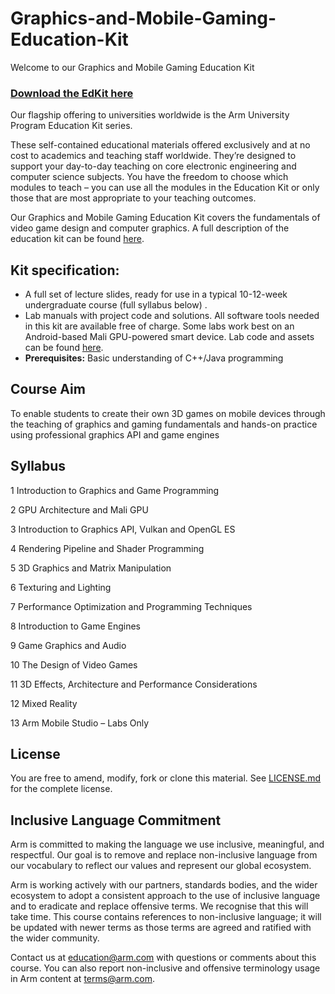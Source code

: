 # Graphics-and-Mobile-Gaming-Education-Kit

Welcome to our Graphics and Mobile Gaming Education Kit

### [Download the EdKit here](https://github.com/arm-university/Graphics-and-Mobile-Gaming-Education-Kit/releases/download/V1.0/GG-Education-Kit-1.0.zip)

Our flagship offering to universities worldwide is the Arm University Program Education Kit series.

These self-contained educational materials offered exclusively and at no cost to academics and teaching staff worldwide. They’re designed to support your day-to-day teaching on core electronic engineering and computer science subjects. You have the freedom to choose which modules to teach – you can use all the modules in the Education Kit or only those that are most appropriate to your teaching outcomes.

Our Graphics and Mobile Gaming Education Kit covers the fundamentals of video game design and computer graphics. A full description of the education kit can be found [here](https://www.arm.com/resources/education/education-kits/graphics-and-mobile-gaming).


 ## Kit specification:

* A full set of lecture slides, ready for use in a typical 10-12-week undergraduate course (full syllabus below) .
* Lab manuals with project code and solutions. All software tools needed in this kit are available free of charge. Some labs work best on an Android-based Mali GPU-powered smart device. Lab code and assets can be found [here](https://community.arm.com/aup/graphics-and-mobile-gaming/).
* **Prerequisites:** Basic understanding of C++/Java programming

## Course Aim
To enable students to create their own 3D games on mobile devices through the teaching of graphics and gaming fundamentals and hands-on practice using professional graphics API and game engines

## Syllabus
1	Introduction to Graphics and Game Programming

2	GPU Architecture and Mali GPU

3	Introduction to Graphics API, Vulkan and OpenGL ES

4	Rendering Pipeline and Shader Programming

5	3D Graphics and Matrix Manipulation

6	Texturing and Lighting

7	Performance Optimization and Programming Techniques

8	Introduction to Game Engines

9	Game Graphics and Audio

10	The Design of Video Games

11	3D Effects, Architecture and Performance Considerations

12	Mixed Reality

13	Arm Mobile Studio – Labs Only

## License
You are free to amend, modify, fork or clone this material. See [LICENSE.md](https://github.com/arm-university/Rapid-Embedded-Education-Kit/blob/main/License/LICENSE.md) for the complete license.

## Inclusive Language Commitment
Arm is committed to making the language we use inclusive, meaningful, and respectful. Our goal is to remove and replace non-inclusive language from our vocabulary to reflect our values and represent our global ecosystem.
 
Arm is working actively with our partners, standards bodies, and the wider ecosystem to adopt a consistent approach to the use of inclusive language and to eradicate and replace offensive terms. We recognise that this will take time. This course contains references to non-inclusive language; it will be updated with newer terms as those terms are agreed and ratified with the wider community. 
 
Contact us at education@arm.com with questions or comments about this course. You can also report non-inclusive and offensive terminology usage in Arm content at terms@arm.com.


